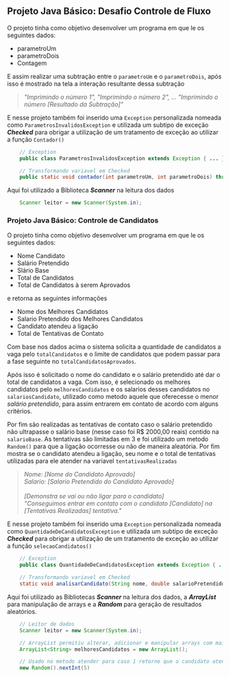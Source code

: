 ## Projeto Java Básico: Desafio Controle de Fluxo

O projeto tinha como objetivo desenvolver um programa em que le os seguintes dados:

* parametroUm
* parametroDois
* Contagem

E assim realizar uma subtração entre o `parametroUm` e o `parametroDois`, após isso é mostrado na tela a interação resultante dessa subtração

> *"Imprimindo o número 1", "Imprimindo o número 2", ... "Imprimindo o número [Resultado da Subtração]"*

E nesse projeto também foi inserido uma `Exception` personalizada nomeada como `ParametrosInvalidosException` e utilizada um subtipo de exceção ***Checked*** para obrigar a utilização de um tratamento de exceção ao utilizar a função `Contador()`

``` java
    // Exception
    public class ParametrosInvalidosException extends Exception { ... }

    // Transformando variavel em Checked
    public static void contador(int parametroUm, int parametroDois) throws ParametrosInvalidosException { ... }
```

Aqui foi utilizado a Biblioteca ***Scanner*** na leitura dos dados

``` java
    Scanner leitor = new Scanner(System.in);
```

### Projeto Java Básico: Controle de Candidatos

O projeto tinha como objetivo desenvolver um programa em que le os seguintes dados:

* Nome Candidato
* Salário Pretendido
* Slário Base
* Total de Candidatos
* Total de Candidatos à serem Aprovados

e retorna as seguintes informações

* Nome dos Melhores Candidatos
* Salario Pretendido dos Melhores Candidatos
* Candidato atendeu a ligação
* Total de Tentativas de Contato

Com base nos dados acima o sistema solicita a quantidade de candidatos a vaga pelo `totalCandidatos` e o limite de candidatos que podem passar para a fase seguinte no `totalCandidatosAprovados`.

Após isso é solicitado o nome do candidato e o salário pretendido até dar o total de candidatos a vaga. Com isso, é selecionado os melhores candidatos pelo `melhoresCandidatos` e os salarios desses candidatos no `salariosCandidato`, utilizado como metodo aquele que oferecesse o menor *salário pretendido*, para assim entrarem em contato de acordo com alguns critérios.

Por fim são realizadas as tentativas de contato caso o salário pretendido não ultrapasse o salário base (nesse caso foi R$ 2000,00 reais) contido na `salarioBase`. As tentativas são limitadas em 3 e foi utilizado um metodo `Random()` para que a ligação ocorresse ou não de maneira aleatória. Por fim mostra se o candidato atendeu a ligação, seu nome e o total de tentativas utilizadas para ele atender na variavel `tentativasRealizadas`

> *Nome: [Nome do Candidato Aprovado]* <br> *Salario: [Salario Pretendido do Candidato Aprovado]* <br> <br> *[Demonstra se vai ou não ligar para o candidato]* <br>
*"Conseguimos entrar em contato com o candidato [Candidato] na  [Tentativas Realizadas]  tentativa."*

E nesse projeto também foi inserido uma `Exception` personalizada nomeada como `QuantidadeDeCandidatosException` e utilizada um subtipo de exceção ***Checked*** para obrigar a utilização de um tratamento de exceção ao utilizar a função `selecaoCandidatos()`

``` java
    // Exception
    public class QuantidadeDeCandidatosException extends Exception { ... }

    // Transformando variavel em Checked
    static void analisarCandidato(String nome, double salarioPretendido) throws QuantidadeDeCandidatosException { ... }
```

Aqui foi utilizado as Bibliotecas ***Scanner*** na leitura dos dados, a ***ArrayList*** para manipulação de arrays e a ***Random*** para geração de resultados aleatórios.

``` java
    // Leitor de dados
    Scanner leitor = new Scanner(System.in);

    // ArrayList permitiu alterar, adicionar e manipular arrays com mais facilidade
    ArrayList<String> melhoresCandidatos = new ArrayList();

    // Usado no metodo atender para caso 1 retorne que o candidato atendeu
    new Random().nextInt(5)
```
